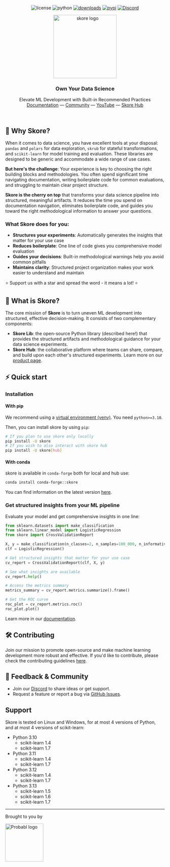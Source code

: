 <div align="center">

  ![license](https://img.shields.io/pypi/l/skore)
  ![python](https://img.shields.io/badge/python-3.10%20%7C%203.11%20%7C%203.12%20%7C%203.13-blue?style=flat&logo=python)
  [![downloads](https://static.pepy.tech/badge/skore/month)](https://pepy.tech/projects/skore)
  [![pypi](https://img.shields.io/pypi/v/skore)](https://pypi.org/project/skore/)
  [![Discord](https://img.shields.io/discord/1275821367324840119?label=Discord)](https://discord.probabl.ai/)

</div>

<div align="center">

  <picture>
    <source srcset="https://media.githubusercontent.com/media/probabl-ai/skore/main/sphinx/_static/images/Logo_Skore_Dark@2x.svg" media="(prefers-color-scheme: dark)">
    <img width="200" src="https://media.githubusercontent.com/media/probabl-ai/skore/main/sphinx/_static/images/Logo_Skore_Light@2x.svg" alt="skore logo">
  </picture>
  <h3>Own Your Data Science</h3>

Elevate ML Development with Built-in Recommended Practices \
[Documentation](https://docs.skore.probabl.ai) — [Community](https://discord.probabl.ai) — [YouTube](https://youtube.com/playlist?list=PLSIzlWDI17bTpixfFkooxLpbz4DNQcam3) — [Skore Hub](https://probabl.ai/skore)

</div>

<br />

## 🎯 Why Skore?

When it comes to data science, you have excellent tools at your disposal: `pandas` and `polars` for data exploration, `skrub` for stateful transformations, and `scikit-learn` for model training and evaluation. These libraries are designed to be generic and accommodate a wide range of use cases.

**But here's the challenge**: Your experience is key to choosing the right building blocks and methodologies. You often spend significant time navigating documentation, writing boilerplate code for common evaluations, and struggling to maintain clear project structure.

**Skore is the cherry on top** that transforms your data science pipeline into structured, meaningful artifacts. It reduces the time you spend on documentation navigation, eliminates boilerplate code, and guides you toward the right methodological information to answer your questions.

### What Skore does for you:

- **Structures your experiments**: Automatically generates the insights that matter for your use case
- **Reduces boilerplate**: One line of code gives you comprehensive model evaluation
- **Guides your decisions**: Built-in methodological warnings help you avoid common pitfalls
- **Maintains clarity**: Structured project organization makes your work easier to understand and maintain

⭐ Support us with a star and spread the word - it means a lot! ⭐

## 🧩 What is Skore?

The core mission of **Skore** is to turn uneven ML development into structured, effective decision-making. It consists of two complementary components:
- **Skore Lib**: the open-source Python library (described here!) that provides the structured artifacts and methodological guidance for your data science experiments.
- **Skore Hub**: the collaborative platform where teams can share, compare, and build upon each other's structured experiments. Learn more on our [product page](https://probabl.ai/skore).

## ⚡️ Quick start

### Installation

#### With pip

We recommend using a [virtual environment (venv)](https://docs.python.org/3/tutorial/venv.html). You need `python>=3.10`.

Then, you can install skore by using `pip`:
```bash
# If you plan to use skore only locally
pip install -U skore
# If you wish to also interact with skore hub
pip install -U skore[hub]
```

#### With conda

skore is available in `conda-forge` both for local and hub use:

```bash
conda install conda-forge::skore
```

You can find information on the latest version [here](https://anaconda.org/conda-forge/skore).

### Get structured insights from your ML pipeline

Evaluate your model and get comprehensive insights in one line:

```python
from sklearn.datasets import make_classification
from sklearn.linear_model import LogisticRegression
from skore import CrossValidationReport

X, y = make_classification(n_classes=2, n_samples=100_000, n_informative=4)
clf = LogisticRegression()

# Get structured insights that matter for your use case
cv_report = CrossValidationReport(clf, X, y)

# See what insights are available
cv_report.help()

# Access the metrics summary
metrics_summary = cv_report.metrics.summarize().frame()

# Get the ROC curve
roc_plot = cv_report.metrics.roc()
roc_plot.plot()
```

Learn more in our [documentation](https://docs.skore.probabl.ai).

## 🛠️ Contributing

Join our mission to promote open-source and make machine learning development more robust and effective. If you'd like to contribute, please check the contributing guidelines [here](https://github.com/probabl-ai/skore/blob/main/CONTRIBUTING.rst).

## 👋 Feedback & Community

-   Join our [Discord](https://discord.probabl.ai/) to share ideas or get support.
-   Request a feature or report a bug via [GitHub Issues](https://github.com/probabl-ai/skore/issues).

## Support

Skore is tested on Linux and Windows, for at most 4 versions of Python, and at most 4 versions of scikit-learn:
- Python 3.10
  - scikit-learn 1.4
  - scikit-learn 1.7
- Python 3.11
  - scikit-learn 1.4
  - scikit-learn 1.7
- Python 3.12
  - scikit-learn 1.4
  - scikit-learn 1.7
- Python 3.13
  - scikit-learn 1.5
  - scikit-learn 1.6
  - scikit-learn 1.7

---

Brought to you by

<a href="https://probabl.ai/skore" target="_blank">
    <picture>
        <source srcset="https://media.githubusercontent.com/media/probabl-ai/skore/main/sphinx/_static/images/Probabl-logo-orange.png" media="(prefers-color-scheme: dark)">
        <img width="120" src="https://media.githubusercontent.com/media/probabl-ai/skore/main/sphinx/_static/images/Probabl-logo-blue.png" alt="Probabl logo">
    </picture>
</a>
